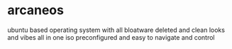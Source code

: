 # arcaneos
ubuntu based operating system with all bloatware deleted and clean looks and vibes all in one iso preconfigured and easy to navigate and control
